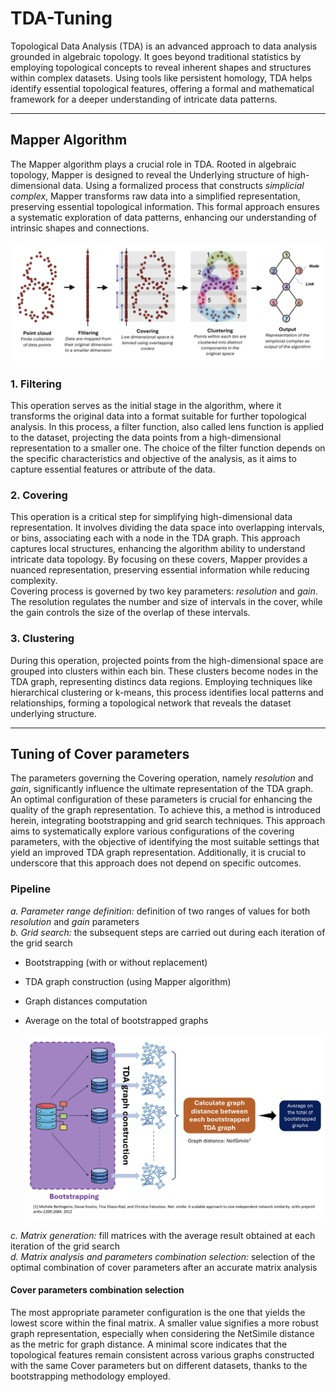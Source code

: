 # TDA-Tuning
Topological Data Analysis (TDA) is an advanced approach to data analysis grounded in algebraic topology. It goes beyond traditional statistics by employing topological concepts to reveal inherent shapes and structures within complex datasets. Using tools like persistent homology, TDA helps identify essential topological features, offering a formal and mathematical framework for a deeper understanding of intricate data patterns.

---

## Mapper Algorithm
The Mapper algorithm plays a crucial role in TDA. Rooted in algebraic topology, Mapper is designed to reveal the Underlying structure of high-dimensional data. Using a formalized process that constructs *simplicial complex*, Mapper transforms raw data into a simplified representation, preserving essential topological information. This formal approach ensures a systematic exploration of data patterns, enhancing our understanding of intrinsic shapes and connections. 

![Mapper Algorithm Scheme](./images/Mapper_Algorithm.png)

### 1. Filtering
This operation serves as the initial stage in the algorithm, where it transforms the original data into a format suitable for further topological analysis. In this process, a filter function, also called lens function is applied to the dataset, projecting the data points from a high-dimensional representation to a smaller one. The choice of the filter function depends on the specific characteristics and objective of the analysis, as it aims to capture essential features or attribute of the data.

### 2. Covering
This operation is a critical step for simplifying high-dimensional data representation. It involves dividing the data space into overlapping intervals, or bins, associating each with a node in the TDA graph. This approach captures local structures, enhancing the algorithm ability to understand intricate data topology. By focusing on these covers, Mapper provides a nuanced representation, preserving essential information while reducing complexity.  
Covering process is governed by two key parameters: *resolution* and *gain*. The resolution regulates the number and size of intervals in the cover, while the gain controls the size of the overlap of these intervals.

### 3. Clustering
During this operation, projected points from the high-dimensional space are grouped into clusters within each bin. These clusters become nodes in the TDA graph, representing distincs data regions. Employing techniques like hierarchical clustering or k-means, this process identifies local patterns and relationships, forming a topological network that reveals the dataset underlying structure. 

---

## Tuning of Cover parameters
The parameters governing the Covering operation, namely _resolution_ and _gain_, significantly influence the ultimate representation of the TDA graph. An optimal configuration of these parameters is crucial for enhancing the quality of the graph representation. To achieve this, a method is introduced herein, integrating bootstrapping and grid search techniques. This approach aims to systematically explore various configurations of the covering parameters, with the objective of identifying the most suitable settings that yield an improved TDA graph representation. Additionally, it is crucial to underscore that this approach does not depend on specific outcomes.

### Pipeline  
_a. Parameter range definition:_ definition of two ranges of values for both _resolution_ and _gain_ parameters  
_b. Grid search:_ the subsequent steps are carried out during each iteration of the grid search  
  * Bootstrapping (with or without replacement)
  * TDA graph construction (using Mapper algorithm)
  * Graph distances computation
  * Average on the total of bootstrapped graphs

    ![Hyperparameter Tuning Pipeline](./images/hyperparameter_tuning.jpeg)

_c. Matrix generation:_ fill matrices with the average result obtained at each iteration of the grid search  
_d. Matrix analysis and parameters combination selection:_ selection of the optimal combination of cover parameters after an accurate matrix analysis

#### Cover parameters combination selection
The most appropriate parameter configuration is the one that yields the lowest score within the final matrix. A smaller value signifies a more robust graph representation, especially when considering the NetSimile distance as the metric for graph distance. A minimal score indicates that the topological features remain consistent across various graphs constructed with the same Cover parameters but on different datasets, thanks to the bootstrapping methodology employed.


